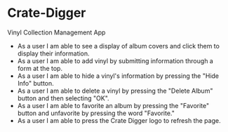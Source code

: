 # Crate-Digger
Vinyl Collection Management App

- As a user I am able to see a display of album covers and click them to display their information.
- As a user I am able to add vinyl by submitting information through a form at the top.
- As a user I am able to hide a vinyl's information by pressing the "Hide Info" button.
- As a user I am able to delete a vinyl by pressing the "Delete Album" button and then selecting "OK".
- As a user I am able to favorite an album by pressing the "Favorite" button and unfavorite by pressing the word "Favorite."
- As a user I am able to press the Crate Digger logo to refresh the page.